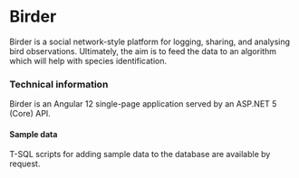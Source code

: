 # Birder
Birder is a social network-style platform for logging, sharing, and analysing bird observations. Ultimately, the aim is to feed the data to an algorithm which will help with species identification. 


### Technical information

Birder is an Angular 12 single-page application served by an ASP.NET 5 (Core) API.

#### Sample data

T-SQL scripts for adding sample data to the database are available by request.
